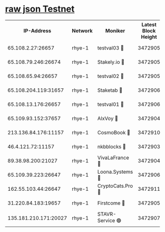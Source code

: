 
[raw json Testnet](https://rpc-check.quickt.stavr.tech/quickt/rpc-quickt-result.json)
=


<table><tr><th>IP-Address</th><th>Network</th><th>Moniker</th><th>Latest Block Height</th><th>Earliest Block Height</th><th>Catching Up</th><th>Voting Power</th><th>Scan Time</th></tr><tr><td>65.108.2.27:26657</td><td>rhye-1</td><td>testval03 🔴</td><td>3472905</td><td>1</td><td>False</td><td>5002050</td><td>2023-12-05T19:36:00.419012435UTC</td></tr><tr><td>65.108.79.246:26674</td><td>rhye-1</td><td>Stakely.io 🔴</td><td>3472905</td><td>1</td><td>False</td><td>10</td><td>2023-12-05T19:36:02.791282939UTC</td></tr><tr><td>65.108.65.94:26657</td><td>rhye-1</td><td>testval02 🔴</td><td>3472905</td><td>1</td><td>False</td><td>5002050</td><td>2023-12-05T19:36:03.146041689UTC</td></tr><tr><td>65.108.204.119:31657</td><td>rhye-1</td><td>Staketab 🔴</td><td>3472906</td><td>1</td><td>False</td><td>9900</td><td>2023-12-05T19:36:05.964123070UTC</td></tr><tr><td>65.108.13.176:26657</td><td>rhye-1</td><td>testval01 🔴</td><td>3472906</td><td>1</td><td>False</td><td>9582010</td><td>2023-12-05T19:36:06.331197815UTC</td></tr><tr><td>65.109.93.152:37657</td><td>rhye-1</td><td>AlxVoy 🔴</td><td>3472904</td><td>433101</td><td>False</td><td>92921</td><td>2023-12-05T19:35:57.658235276UTC</td></tr><tr><td>213.136.84.176:11157</td><td>rhye-1</td><td>CosmoBook 🔴</td><td>3472910</td><td>1674001</td><td>False</td><td>1528057</td><td>2023-12-05T19:36:31.624233102UTC</td></tr><tr><td>46.4.121.72:11157</td><td>rhye-1</td><td>nkbblocks 🔴</td><td>3472903</td><td>1781001</td><td>False</td><td>81901</td><td>2023-12-05T19:35:48.759581911UTC</td></tr><tr><td>89.38.98.200:21027</td><td>rhye-1</td><td>VivaLaFrance 🔴</td><td>3472904</td><td>2863001</td><td>False</td><td>10000</td><td>2023-12-05T19:35:55.205342055UTC</td></tr><tr><td>65.109.39.223:26647</td><td>rhye-1</td><td>Loona.Systems 🔴</td><td>3472906</td><td>3287001</td><td>False</td><td>9949</td><td>2023-12-05T19:36:05.602542817UTC</td></tr><tr><td>162.55.103.44:26647</td><td>rhye-1</td><td>CryptoCats.Pro 🔴</td><td>3472911</td><td>3287001</td><td>False</td><td>9999</td><td>2023-12-05T19:36:36.033104671UTC</td></tr><tr><td>31.220.84.183:19657</td><td>rhye-1</td><td>Firstcome 🔴</td><td>3472905</td><td>3395933</td><td>False</td><td>732206</td><td>2023-12-05T19:36:00.053878566UTC</td></tr><tr><td>135.181.210.171:20027</td><td>rhye-1</td><td>STAVR-Service 🟢</td><td>3472907</td><td>3471001</td><td>False</td><td>0</td><td>2023-12-05T19:36:14.870699609UTC</td></tr></table>